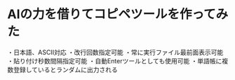 # AIの力を借りてコピペツールを作ってみた
・日本語、ASCII対応
・改行回数指定可能
・常に実行ファイル最前面表示可能
・貼り付け秒数間隔指定可能
・自動Enterツールとしても使用可能
・単語帳に複数登録しているとランダムに出力される
